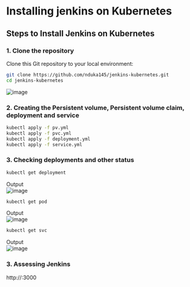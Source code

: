 # Installing jenkins on Kubernetes

## Steps to Install Jenkins on Kubernetes

### 1. Clone the repository  
Clone this Git repository to your local environment:

```bash
git clone https://github.com/nduka145/jenkins-kubernetes.git
cd jenkins-kubernetes
```

![image](https://github.com/user-attachments/assets/8955b4d1-3dbf-438d-ba66-678eb33c2b84)


### 2. Creating the Persistent volume, Persistent volume claim, deployment and service

```bash
kubectl apply -f pv.yml
kubectl apply -f pvc.yml
kubectl apply -f deployment.yml
kubectl apply -f service.yml

```
### 3. Checking deployments and other status
```bash
kubectl get deployment
```
Output  
![image](https://github.com/user-attachments/assets/b0fb1d56-73c8-4355-8036-a45ad9268766)

```bash
kubectl get pod
```
Output  
![image](https://github.com/user-attachments/assets/4d6dc205-6b81-4e0e-a22b-1fce4766ae72)

```bash
kubectl get svc
```
Output  
![image](https://github.com/user-attachments/assets/7d9e4801-cdce-4381-a371-11489cf0cb10)

### 3. Assessing Jenkins
http://<external-ip>:3000



